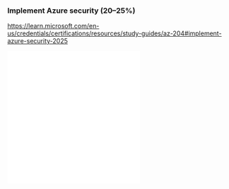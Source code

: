 ### Implement Azure security (20–25%)
https://learn.microsoft.com/en-us/credentials/certifications/resources/study-guides/az-204#implement-azure-security-2025

![Implement user authentication and authorization](Implement%20user%20authentication%20and%20authorization.md)
![Implement secure Azure solutions](Implement%20secure%20Azure%20solutions.md)